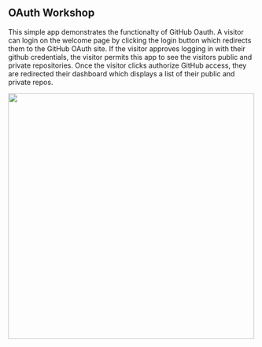 ## OAuth Workshop
This simple app demonstrates the functionalty of GitHub Oauth.  A visitor can login on the welcome page by clicking the login button which redirects them to the GitHub OAuth site.  If the visitor approves logging in with their github credentials, the visitor permits this app to see the visitors public and private repositories.  Once the visitor clicks authorize GitHub access, they are redirected their dashboard which displays a list of their public and private repos.

<img src = “/readme_images/oauth_demo_video.mov” width = 500px> 
